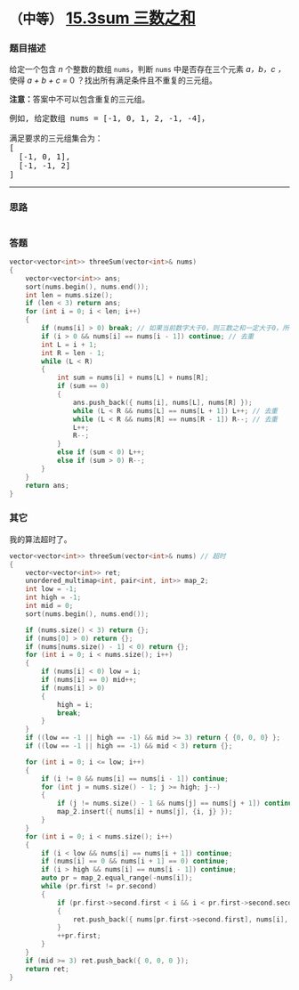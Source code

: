 # `（中等）`  [15.3sum 三数之和](https://leetcode-cn.com/problems/3sum/)

### 题目描述
<p>给定一个包含 <em>n</em> 个整数的数组&nbsp;<code>nums</code>，判断&nbsp;<code>nums</code>&nbsp;中是否存在三个元素 <em>a，b，c ，</em>使得&nbsp;<em>a + b + c = </em>0 ？找出所有满足条件且不重复的三元组。</p>

<p><strong>注意：</strong>答案中不可以包含重复的三元组。</p>

<pre>例如, 给定数组 nums = [-1, 0, 1, 2, -1, -4]，

满足要求的三元组集合为：
[
  [-1, 0, 1],
  [-1, -1, 2]
]
</pre>


---
### 思路
```
```

### 答题
``` C++
vector<vector<int>> threeSum(vector<int>& nums)
{
	vector<vector<int>> ans;
	sort(nums.begin(), nums.end());
	int len = nums.size();
	if (len < 3) return ans;
	for (int i = 0; i < len; i++) 
	{
		if (nums[i] > 0) break; // 如果当前数字大于0，则三数之和一定大于0，所以结束循环
		if (i > 0 && nums[i] == nums[i - 1]) continue; // 去重
		int L = i + 1;
		int R = len - 1;
		while (L < R) 
		{
			int sum = nums[i] + nums[L] + nums[R];
			if (sum == 0) 
			{
				ans.push_back({ nums[i], nums[L], nums[R] });
				while (L < R && nums[L] == nums[L + 1]) L++; // 去重
				while (L < R && nums[R] == nums[R - 1]) R--; // 去重
				L++;
				R--;
			}
			else if (sum < 0) L++;
			else if (sum > 0) R--;
		}
	}
	return ans;
}
```

### 其它
我的算法超时了。
``` C++
vector<vector<int>> threeSum(vector<int>& nums)	// 超时
{
	vector<vector<int>> ret;
	unordered_multimap<int, pair<int, int>> map_2;
	int low = -1;
	int high = -1;
	int mid = 0;
	sort(nums.begin(), nums.end());

	if (nums.size() < 3) return {};
	if (nums[0] > 0) return {};
	if (nums[nums.size() - 1] < 0) return {};
	for (int i = 0; i < nums.size(); i++)
	{
		if (nums[i] < 0) low = i;
		if (nums[i] == 0) mid++;
		if (nums[i] > 0)
		{
			high = i;
			break;
		}
	}
	if ((low == -1 || high == -1) && mid >= 3) return { {0, 0, 0} };
	if ((low == -1 || high == -1) && mid < 3) return {};

	for (int i = 0; i <= low; i++)
	{
		if (i != 0 && nums[i] == nums[i - 1]) continue;
		for (int j = nums.size() - 1; j >= high; j--)
		{
			if (j != nums.size() - 1 && nums[j] == nums[j + 1]) continue;
			map_2.insert({ nums[i] + nums[j], {i, j} });
		}
	}
	for (int i = 0; i < nums.size(); i++)
	{
		if (i < low && nums[i] == nums[i + 1]) continue;
		if (nums[i] == 0 && nums[i + 1] == 0) continue;
		if (i > high && nums[i] == nums[i - 1]) continue;
		auto pr = map_2.equal_range(-nums[i]);
		while (pr.first != pr.second)
		{
			if (pr.first->second.first < i && i < pr.first->second.second)
			{
				ret.push_back({ nums[pr.first->second.first], nums[i], nums[pr.first->second.second] });
			}
			++pr.first;
		}
	}
	if (mid >= 3) ret.push_back({ 0, 0, 0 });
	return ret;
}
```

